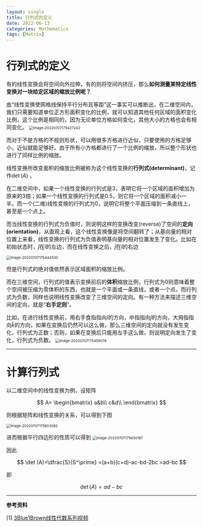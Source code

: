 ```yaml
---
layout: single
title: 行列式的定义
date: 2022-06-13
categories: Mathematics
tags: [Matrix]
---
```





# 行列式的定义

有的线性变换会将空间向外拉伸，有的则将空间内挤压，那么**如何测量某特定线性变换对一块给定区域的缩放比例呢？**

由“线性变换使网格线保持平行分布且等距”这一事实可以推断出，在二维空间内，我们只需要知道单位正方形面积变化的比例，就可以知道其他任何区域的面积变化比例，这个比例是相同的，因为无论单位方格如何变化，其他大小的方格也会有相同变化。
<img src="https://blogimages-1309804558.cos.ap-nanjing.myqcloud.com/imgpersonal/image-20220707175427242.png" alt="image-20220707175427242" style="zoom:67%;" />

而对于不是方格的不规则形状，可以用很多方格进行近似，只要使用的方格足够小，近似就能足够好。由于所有小方格都进行了一个比例的缩放，所以整个形状也进行了同样比例的缩放。

线性变换所改变面积的缩放比例被称为这个线性变换的**行列式(determinant)**，记作$\det(A)$ 。

在二维空间中，如果一个线性变换的行列式是3，表明它将一个区域的面积增加为原来的3倍；如果一个线性变换的行列式是0.5，则它将一个区域的面积减小一半。而一个(二维)线性变换的行列式为0，说明它将整个平面压缩到一条直线上，甚至是一个点上。

而当线性变换的行列式为负值时，则说明这样的变换改变(reverse)了空间的**定向(orientation)**，从直观上看，这个线性变换像是将空间翻转了；从基向量的相对位置上来看，线性变换的行列式为负值表明基向量的相对位置发生了变化。比如在初始状态时，$\hat{j}$在$\hat{i}$的左边，而在线性变换之后，$\hat{j}$在$\hat{i}$的右边

<img src="https://blogimages-1309804558.cos.ap-nanjing.myqcloud.com/imgpersonal/image-20220707175444530.png" alt="image-20220707175444530" style="zoom: 67%;" />

但是行列式的绝对值依然表示区域面积的缩放比例。

而在三维空间，行列式的值表示变换前后的**体积**缩放比例，行列式为0则意味着整个空间被压缩为零体积的东西，也就是一个平面或一条直线，或者一个点。而行列式为负数，同样也说明线性变换改变了三维空间的定向。有一种方法来描述三维空间的定向，就是“**右手定则**”。

比如，在进行线性变换前，用右手食指指向$\hat{i}$的方向，中指指向$\hat{j}$的方向，大拇指指向$\hat{k}$的方向，如果在变换后仍然可以这么做，那么三维空间的定向就没有发生变化，行列式为正数；否则，如果在变换后只能用左手这么做，则说明定向发生了变化，行列式为负数。
<img src="https://blogimages-1309804558.cos.ap-nanjing.myqcloud.com/imgpersonal/image-20220707175459078.png" alt="image-20220707175459078" style="zoom:67%;" />

---
# 计算行列式
以二维空间中的线性变换为例，设矩阵

$$
A=
\begin{bmatrix}
a&b\\
c&d\\
\end{bmatrix}
$$

则根据矩阵和线性变换的关系，可以得到下图

<img src="https://blogimages-1309804558.cos.ap-nanjing.myqcloud.com/imgpersonal/image-20220707175603082.png" alt="image-20220707175603082" style="zoom:67%;" />

进而根据平行四边形的性质可以得到
<img src="https://blogimages-1309804558.cos.ap-nanjing.myqcloud.com/imgpersonal/image-20220707175630187.png" alt="image-20220707175630187" style="zoom:67%;" />

因此

$$
\det (A)=\dfrac{S}{S^\prime}
=(a+b)(c+d)-ac-bd-2bc
=ad-bc
$$


即

$$
\det (A)=ad-bc
$$

---
**参考资料**

[1] [3Blue1Brown线性代数系列视频](https://www.bilibili.com/video/BV1ys411472E?p=1&vd_source=f209f402a13cd84c99ed077bf0b9afb9)